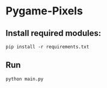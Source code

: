 # Pygame-Pixels

## Install required modules:
```
pip install -r requirements.txt
```

## Run

```
python main.py
```